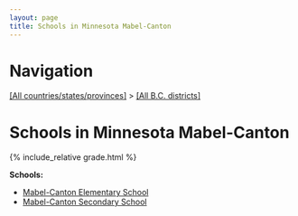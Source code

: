 ```yaml
---
layout: page
title: Schools in Minnesota Mabel-Canton
---
```

# Navigation

[[All countries/states/provinces]](../..) > [[All B.C. districts]](..)

# Schools in Minnesota Mabel-Canton

{% include_relative grade.html %}

**Schools:**

- [Mabel-Canton Elementary School](Mabel-Canton_Elementary_School.md)
- [Mabel-Canton Secondary School](Mabel-Canton_Secondary_School.md)
